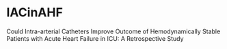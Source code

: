 # IACinAHF
Could Intra-arterial Catheters Improve Outcome of Hemodynamically Stable Patients with Acute Heart Failure in ICU: A Retrospective Study
